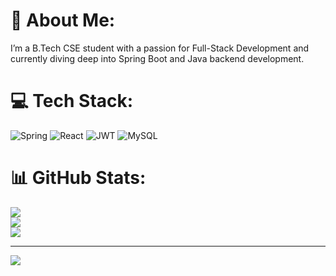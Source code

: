 # 💫 About Me:
I’m a B.Tech CSE student with a passion for Full-Stack Development and currently diving deep into Spring Boot and Java backend development.


# 💻 Tech Stack:
![Spring](https://img.shields.io/badge/spring-%236DB33F.svg?style=for-the-badge&logo=spring&logoColor=white) ![React](https://img.shields.io/badge/react-%2320232a.svg?style=for-the-badge&logo=react&logoColor=%2361DAFB) ![JWT](https://img.shields.io/badge/JWT-black?style=for-the-badge&logo=JSON%20web%20tokens) ![MySQL](https://img.shields.io/badge/mysql-4479A1.svg?style=for-the-badge&logo=mysql&logoColor=white)
# 📊 GitHub Stats:
![](https://github-readme-stats.vercel.app/api?username=krrobincook&theme=dark&hide_border=false&include_all_commits=false&count_private=false)<br/>
![](https://nirzak-streak-stats.vercel.app/?user=krrobincook&theme=dark&hide_border=false)<br/>
![](https://github-readme-stats.vercel.app/api/top-langs/?username=krrobincook&theme=dark&hide_border=false&include_all_commits=false&count_private=false&layout=compact)

---
[![](https://visitcount.itsvg.in/api?id=krrobincook&icon=0&color=0)](https://visitcount.itsvg.in)

<!-- Proudly created with GPRM ( https://gprm.itsvg.in ) -->

